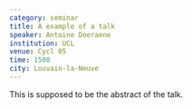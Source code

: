 ```yaml
---
category: seminar
title: A example of a talk
speaker: Antoine Doeraene
institution: UCL
venue: Cycl 05
time: 1500
city: Louvain-la-Neuve
---
```


This is supposed to be the abstract of the talk.

